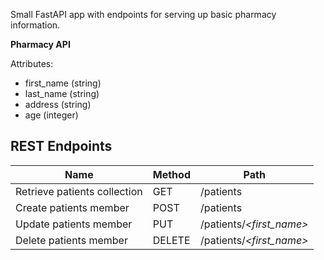 Small FastAPI app with endpoints for serving up basic pharmacy information.

**Pharmacy API**

Attributes:

* first_name (string)
* last_name (string)
* address (string)
* age (integer)


## REST Endpoints

Name                           | Method | Path
-------------------------------|--------|------------------
Retrieve patients collection   | GET    | /patients
Create patients member         | POST   | /patients
Update patients member         | PUT    | /patients/*\<first_name\>*
Delete patients member         | DELETE | /patients/*\<first_name\>*
